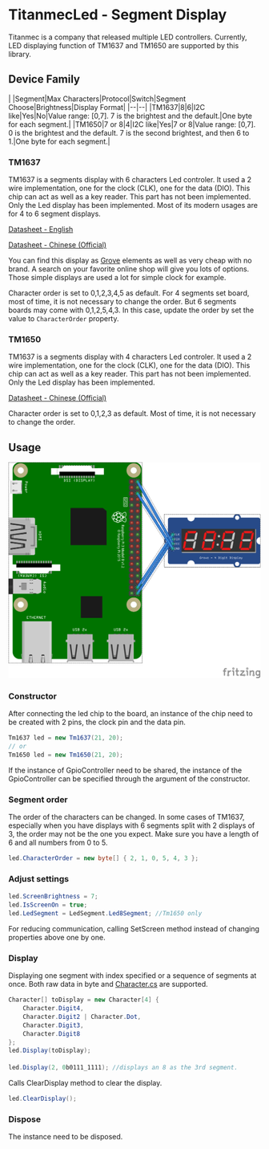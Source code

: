 # TitanmecLed - Segment Display

Titanmec is a company that released multiple LED controllers. Currently, LED displaying function of TM1637 and TM1650 are supported by this library.

## Device Family

| |Segment|Max Characters|Protocol|Switch|Segment Choose|Brightness|Display Format|
|--|--|
|TM1637|8|6|I2C like|Yes|No|Value range: [0,7]. 7 is the brightest and the default.|One byte for each segment.|
|TM1650|7 or 8|4|I2C like|Yes|7 or 8|Value range: [0,7]. 0 is the brightest and the default. 7 is the second brightest, and then 6 to 1.|One byte for each segment.|

### TM1637

TM1637 is a segments display with 6 characters Led controler. It used a 2 wire implementation, one for the clock (CLK), one for the data (DIO). This chip can act as well as a key reader. This part has not been implemented. Only the Led display has been implemented. Most of its modern usages are for 4 to 6 segment displays.

[Datasheet - English](http://olimex.cl/website_MCI/static/documents/Datasheet_TM1637.pdf)

[Datasheet - Chinese (Official)](http://www.titanmec.com/index.php/product/view/id/530/typeid/88.html)

You can find this display as [Grove](http://wiki.seeedstudio.com/Grove-4-Digit_Display/) elements as well as very cheap with no brand. A search on your favorite online shop will give you lots of options. Those simple displays are used a lot for simple clock for example.

Character order is set to 0,1,2,3,4,5 as default. For 4 segments set board, most of time, it is not necessary to change the order. But 6 segments boards may come with 0,1,2,5,4,3. In this case, update the order by set the value to ```CharacterOrder``` property.

### TM1650

TM1637 is a segments display with 4 characters Led controler. It used a 2 wire implementation, one for the clock (CLK), one for the data (DIO). This chip can act as well as a key reader. This part has not been implemented. Only the Led display has been implemented.

[Datasheet - Chinese (Official)](http://www.titanmec.com/index.php/product/view/id/540/typeid/88.html)

Character order is set to 0,1,2,3 as default. Most of time, it is not necessary to change the order.

## Usage

![picture](./picture.png)

### Constructor

After connecting the led chip to the board, an instance of the chip need to be created with 2 pins, the clock pin and the data pin.

```csharp
Tm1637 led = new Tm1637(21, 20);
// or
Tm1650 led = new Tm1650(21, 20);
```

If the instance of GpioController need to be shared, the instance of the GpioController can be specified through the argument of the constructor.

### Segment order

The order of the characters can be changed. In some cases of TM1637, especially when you have displays with 6 segments split with 2 displays of 3, the order may not be the one you expect. Make sure you have a length of 6 and all numbers from 0 to 5.

```csharp
led.CharacterOrder = new byte[] { 2, 1, 0, 5, 4, 3 };
```

### Adjust settings

```csharp
led.ScreenBrightness = 7;
led.IsScreenOn = true;
led.LedSegment = LedSegment.Led8Segment; //Tm1650 only
```

For reducing communication, calling SetScreen method instead of changing properties above one by one.

### Display

Displaying one segment with index specified or a sequence of segments at once. Both raw data in byte and [Character.cs](Character.cs) are supported.

```csharp
Character[] toDisplay = new Character[4] {
    Character.Digit4,
    Character.Digit2 | Character.Dot,
    Character.Digit3,
    Character.Digit8
};
led.Display(toDisplay);

led.Display(2, 0b0111_1111); //displays an 8 as the 3rd segment.
```

Calls ClearDisplay method to clear the display.

```csharp
led.ClearDisplay();
```

### Dispose

The instance need to be disposed.
